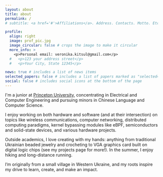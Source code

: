 ```yaml
---
layout: about
title: about
permalink: /
# subtitle: <a href='#'>Affiliations</a>. Address. Contacts. Motto. Etc.

profile:
  align: right
  image: prof_pic.jpg
  image_circular: false # crops the image to make it circular
  more_info: >
    <p>Personal email: veronika.kitsul@gmail.com</p>
  #   <p>123 your address street</p>
  #   <p>Your City, State 12345</p>

news: true # includes a list of news items
selected_papers: false # includes a list of papers marked as "selected={true}"
social: false # includes social icons at the bottom of the page
---
```


I'm a junior at <a href="https://www.princeton.edu/" class="underline">Princeton University</a>, concentrating in Electrical and Computer Engineering and pursuing minors in Chinese Language and Computer Science. 

I enjoy working on both hardware and software (and at their intersection) on topics like wireless communications, computer networking, distributed computing paradigms, kernel bypassing modules like eBPF, semiconductors and solid-state devices, and various hardware projects. 

Outside academics, I love creating with my hands: anything from traditional Ukrainian beaded jewelry and crocheting to VGA graphics card built on digital logic chips (see my projects page for more!). In the summer, I enjoy hiking and long-distance running. 

I’m originally from a small village in Western Ukraine, and my roots inspire my drive to learn, create, and make an impact.

<!-- Link to your favorite [subreddit](http://reddit.com).  -->
<!--  name your picture `prof_pic.jpg` and put it in the `img/` folder. -->

<!-- Put your address / P.O. box / other info right below your picture. You can also disable any of these elements by editing `profile` property of the YAML header of your `_pages/about.md`. Edit `_bibliography/papers.bib` and Jekyll will render your [publications page](/al-folio/publications/) automatically.

Link to your social media connections, too. This theme is set up to use [Font Awesome icons](https://fontawesome.com/) and [Academicons](https://jpswalsh.github.io/academicons/), like the ones below. Add your Facebook, Twitter, LinkedIn, Google Scholar, or just disable all of them. -->
